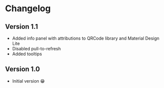 # Changelog 
## Version 1.1
- Added info panel with attributions to QRCode library and Material Design Lite
- Disabled pull-to-refresh
- Added tooltips

## Version 1.0 
- Initial version :grin: 